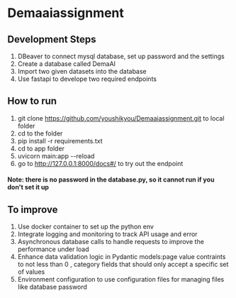 # Demaaiassignment

## Development Steps

1. DBeaver to connect mysql database, set up password and the settings
2. Create a database called DemaAI
3. Import two given datasets into the database
4. Use fastapi to develope two required endpoints

## How to run
1. git clone https://github.com/youshikyou/Demaaiassignment.git to local folder
2. cd to the folder
3. pip install -r requirements.txt
4. cd to app folder
5. uvicorn main:app --reload
6. go to http://127.0.0.1:8000/docs#/ to try out the endpoint

#### Note: there is no password in the database.py, so it cannot run if you don't set it up


## To improve
1. Use docker container to set up the python env
2. Integrate logging and monitoring to track API usage and error
3. Asynchronous database calls to handle requests to improve the performance under load
4. Enhance data validation logic in Pydantic models:page value contraints to not less than 0 , 
   category fields that should only accept a specific set of values
5. Environment configuration to use configuration files for managing files like database password
